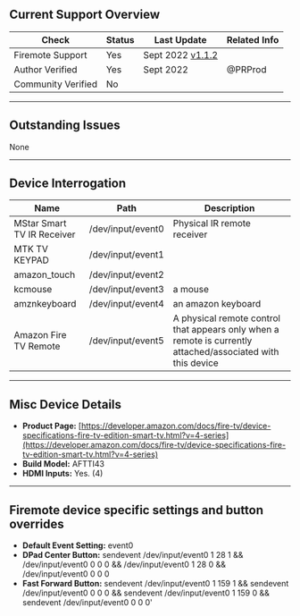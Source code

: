 ## Current Support Overview
| Check              | Status | Last Update                                                                    | Related Info |
| ------------------ |  ----  | -----------------------------------------------------------------------------  | ------------ |
| Firemote Support   | Yes    | Sept 2022 [v1.1.2](https://github.com/PRProd/HA-Firemote/releases/tag/v1.1.2)  |              |
| Author Verified    | Yes    | Sept 2022                                                                      | @PRProd      |
| Community Verified | No     |                                                                                |              |

***

## Outstanding Issues
None

***


## Device Interrogation
| Name                       | Path              | Description                 |
| -------------------------- | ----------------- | --------------------------- |
| MStar Smart TV IR Receiver | /dev/input/event0 | Physical IR remote receiver |
| MTK TV KEYPAD              | /dev/input/event1 |                             |
| amazon_touch               | /dev/input/event2 |                             |
| kcmouse                    | /dev/input/event3 | a mouse                     |
| amznkeyboard               | /dev/input/event4 | an amazon keyboard          |
| Amazon Fire TV Remote      | /dev/input/event5 | A physical remote control that appears only when a remote is currently attached/associated with this device |

***

## Misc Device Details
 * **Product Page:** [https://developer.amazon.com/docs/fire-tv/device-specifications-fire-tv-edition-smart-tv.html?v=4-series](https://developer.amazon.com/docs/fire-tv/device-specifications-fire-tv-edition-smart-tv.html?v=4-series)
 * **Build Model:** AFTTI43
 * **HDMI Inputs:** Yes. (4)

***

## Firemote device specific settings and button overrides
 * **Default Event Setting:** event0
 * **DPad Center Button:** sendevent /dev/input/event0 1 28 1 && /dev/input/event0 0 0 0 && /dev/input/event0 1 28 0 && /dev/input/event0 0 0 0
 * **Fast Forward Button:** sendevent /dev/input/event0 1 159 1 && sendevent /dev/input/event0 0 0 0 && sendevent /dev/input/event0 1 159 0 && sendevent /dev/input/event0 0 0 0'
